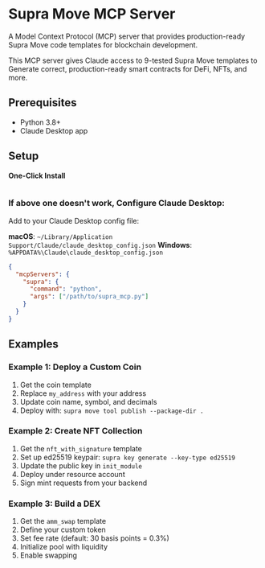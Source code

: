 # Supra Move MCP Server
A Model Context Protocol (MCP) server that provides production-ready Supra Move code templates for blockchain development.

This MCP server gives Claude access to 9-tested Supra Move templates to Generate correct, production-ready smart contracts for DeFi, NFTs, and more.

## Prerequisites

- Python 3.8+
- Claude Desktop app

## Setup

**One-Click Install**

```bash

```

### If above one doesn't work, Configure Claude Desktop:

Add to your Claude Desktop config file:

**macOS**: `~/Library/Application Support/Claude/claude_desktop_config.json`
**Windows**: `%APPDATA%\Claude\claude_desktop_config.json`

```json
{
  "mcpServers": {
    "supra": {
      "command": "python",
      "args": ["/path/to/supra_mcp.py"]
    }
  }
}
```

## Examples

### Example 1: Deploy a Custom Coin

1. Get the coin template
2. Replace `my_address` with your address
3. Update coin name, symbol, and decimals
4. Deploy with: `supra move tool publish --package-dir .`

### Example 2: Create NFT Collection

1. Get the `nft_with_signature` template
2. Set up ed25519 keypair: `supra key generate --key-type ed25519`
3. Update the public key in `init_module`
4. Deploy under resource account
5. Sign mint requests from your backend

### Example 3: Build a DEX

1. Get the `amm_swap` template
2. Define your custom token
3. Set fee rate (default: 30 basis points = 0.3%)
4. Initialize pool with liquidity
5. Enable swapping